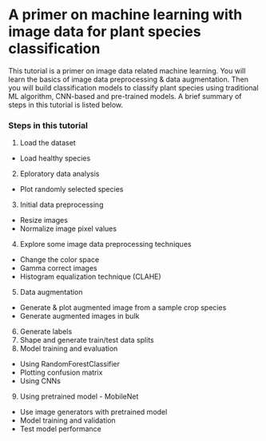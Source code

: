 # A primer on machine learning with image data for plant species classification

This tutorial is a primer on image data related machine learning. You will learn the basics of image data preprocessing &amp; data augmentation. Then you will build classification models to classify plant species using traditional ML algorithm, CNN-based and pre-trained models. A brief summary of steps in this tutorial is listed below.

### Steps in this tutorial

1. Load the dataset
  - Load healthy species 
2. Eploratory data analysis
  - Plot randomly selected species
3. Initial data preprocessing
  - Resize images
  - Normalize image pixel values
4. Explore some image data preprocessing techniques
  - Change the color space
  - Gamma correct images
  - Histogram equalization technique (CLAHE)
5. Data augmentation
  - Generate & plot augmented image from a sample crop species
  - Generate augmented images in bulk
6. Generate labels
7. Shape and generate train/test data splits
8. Model training and evaluation
  - Using RandomForestClassifier
  - Plotting confusion matrix
  - Using CNNs
9. Using pretrained model - MobileNet
  - Use image generators with pretrained model
  - Model training and validation
  - Test model performance
